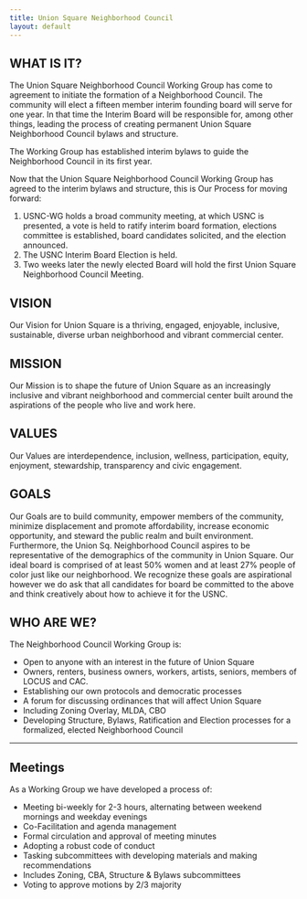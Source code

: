 ```yaml
---
title: Union Square Neighborhood Council
layout: default
---
```


## WHAT IS IT?

The Union Square Neighborhood Council Working Group has come to agreement to initiate the formation of a Neighborhood Council. The community will elect a fifteen member interim founding board will serve for one year. In that time the Interim Board will be responsible for, among other things, leading the process of creating permanent Union Square Neighborhood Council bylaws and structure. 

The Working Group has established interim bylaws to guide the Neighborhood Council in its first year. 

Now that the Union Square Neighborhood Council Working Group has agreed to the interim bylaws and structure, this is Our Process for moving forward:

1. USNC-WG holds a broad community meeting, at which USNC is presented, a vote is held to ratify interim board formation, elections committee is established, board candidates solicited, and the election announced.
2. The USNC Interim Board Election is held.
3. Two weeks later the newly elected Board will hold the first Union Square Neighborhood Council Meeting. 


## VISION

Our Vision for Union Square is a thriving, engaged, enjoyable, inclusive, sustainable, diverse urban neighborhood and vibrant commercial center. 


## MISSION

Our Mission is to shape the future of Union Square as an increasingly inclusive and vibrant neighborhood and commercial center built around the aspirations of the people who live and work here. 

## VALUES

Our Values are interdependence, inclusion, wellness, participation, equity, enjoyment, stewardship, transparency and civic engagement.


## GOALS

Our Goals are to build community, empower members of the community, minimize displacement and promote affordability, increase economic opportunity, and steward the public realm and built environment. Furthermore, the Union Sq. Neighborhood Council aspires to be representative of the demographics of the community in Union Square. Our ideal board is comprised of at least 50% women and at least 27% people of color just like our neighborhood. We recognize these goals are aspirational however we do ask that all candidates for board be committed to the above and think creatively about how to achieve it for the USNC. 


## WHO ARE WE?

The Neighborhood Council Working Group is:

* Open to anyone with an interest in the future of Union Square
* Owners, renters, business owners, workers, artists, seniors, members of LOCUS and CAC. 
* Establishing our own protocols and democratic processes
* A forum for discussing ordinances that will affect Union Square
* Including Zoning Overlay, MLDA, CBO
* Developing Structure, Bylaws, Ratification and Election processes for a formalized, elected Neighborhood Council

****

## Meetings

As a Working Group we have developed a process of:

* Meeting bi-weekly for 2-3 hours, alternating between weekend mornings and weekday evenings
* Co-Facilitation and agenda management
* Formal circulation and approval of meeting minutes
* Adopting a robust code of conduct
* Tasking subcommittees with developing materials and making recommendations
* Includes Zoning, CBA, Structure &amp; Bylaws subcommittees
* Voting to approve motions by 2/3 majority

